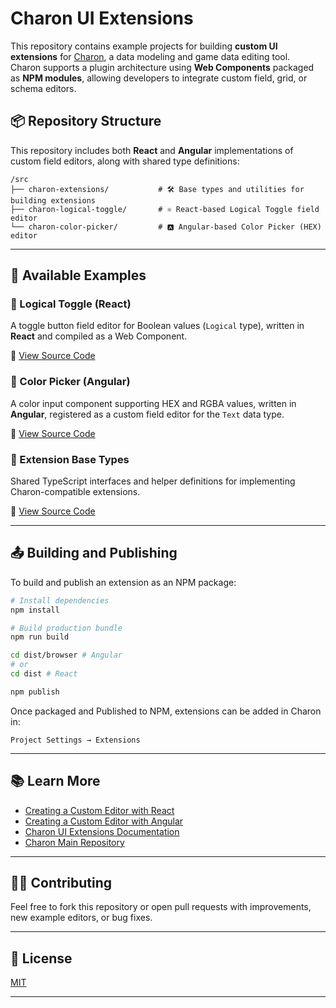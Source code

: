 # Charon UI Extensions

This repository contains example projects for building **custom UI extensions** for [Charon](https://github.com/gamedevware/charon), a data modeling and game data editing tool.  
Charon supports a plugin architecture using **Web Components** packaged as **NPM modules**, allowing developers to integrate custom field, grid, or schema editors.

## 📦 Repository Structure

This repository includes both **React** and **Angular** implementations of custom field editors, along with shared type definitions:

```
/src
├── charon-extensions/           # 🛠️ Base types and utilities for building extensions
├── charon-logical-toggle/       # ⚛️ React-based Logical Toggle field editor
└── charon-color-picker/         # 🅰️ Angular-based Color Picker (HEX) editor
```

---

## 🧩 Available Examples

### 🔘 Logical Toggle (React)

A toggle button field editor for Boolean values (`Logical` type), written in **React** and compiled as a Web Component.

📁 [View Source Code](https://github.com/gamedevware/charon-extensions/tree/main/src/charon-logical-toggle)

### 🎨 Color Picker (Angular)

A color input component supporting HEX and RGBA values, written in **Angular**, registered as a custom field editor for the `Text` data type.

📁 [View Source Code](https://github.com/gamedevware/charon-extensions/tree/main/src/charon-color-picker)

### 🔧 Extension Base Types

Shared TypeScript interfaces and helper definitions for implementing Charon-compatible extensions.

📁 [View Source Code](https://github.com/gamedevware/charon-extensions/tree/main/src/charon-extensions)

---

## 📤 Building and Publishing

To build and publish an extension as an NPM package:

```bash
# Install dependencies
npm install

# Build production bundle
npm run build

cd dist/browser # Angular
# or
cd dist # React

npm publish
```

Once packaged and Published to NPM, extensions can be added in Charon in:
```
Project Settings → Extensions
```

---

## 📚 Learn More

- [Creating a Custom Editor with React](https://gamedevware.github.io/charon/advanced/extensions/creating_react_extension.html)
- [Creating a Custom Editor with Angular](https://gamedevware.github.io/charon/advanced/extensions/creating_angular_extension.html)
- [Charon UI Extensions Documentation](https://gamedevware.github.io/charon/advanced/extensions/overview.html)
- [Charon Main Repository](https://github.com/gamedevware/charon)

---

## 🧑‍💻 Contributing

Feel free to fork this repository or open pull requests with improvements, new example editors, or bug fixes.

---

## 📝 License

[MIT](LICENSE)

---